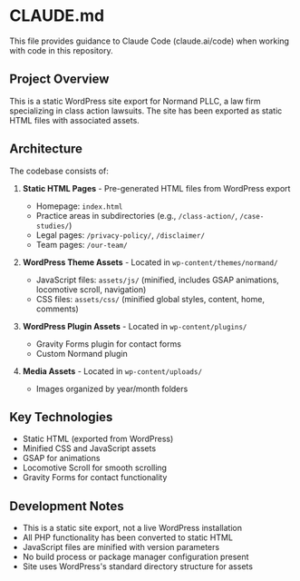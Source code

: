 # CLAUDE.md

This file provides guidance to Claude Code (claude.ai/code) when working with code in this repository.

## Project Overview

This is a static WordPress site export for Normand PLLC, a law firm specializing in class action lawsuits. The site has been exported as static HTML files with associated assets.

## Architecture

The codebase consists of:

1. **Static HTML Pages** - Pre-generated HTML files from WordPress export
   - Homepage: `index.html`
   - Practice areas in subdirectories (e.g., `/class-action/`, `/case-studies/`)
   - Legal pages: `/privacy-policy/`, `/disclaimer/`
   - Team pages: `/our-team/`

2. **WordPress Theme Assets** - Located in `wp-content/themes/normand/`
   - JavaScript files: `assets/js/` (minified, includes GSAP animations, locomotive scroll, navigation)
   - CSS files: `assets/css/` (minified global styles, content, home, comments)

3. **WordPress Plugin Assets** - Located in `wp-content/plugins/`
   - Gravity Forms plugin for contact forms
   - Custom Normand plugin

4. **Media Assets** - Located in `wp-content/uploads/`
   - Images organized by year/month folders

## Key Technologies

- Static HTML (exported from WordPress)
- Minified CSS and JavaScript assets
- GSAP for animations
- Locomotive Scroll for smooth scrolling
- Gravity Forms for contact functionality

## Development Notes

- This is a static site export, not a live WordPress installation
- All PHP functionality has been converted to static HTML
- JavaScript files are minified with version parameters
- No build process or package manager configuration present
- Site uses WordPress's standard directory structure for assets